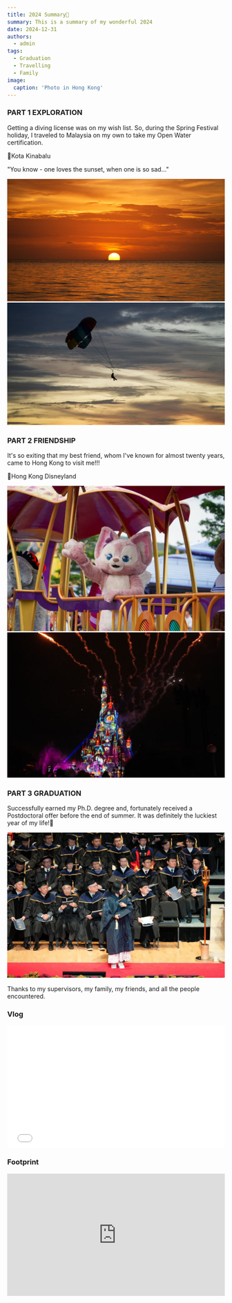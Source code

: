 ```yaml
---
title: 2024 Summary🎉
summary: This is a summary of my wonderful 2024
date: 2024-12-31
authors:
  - admin
tags:
  - Graduation
  - Travelling
  - Family
image:
  caption: 'Photo in Hong Kong'
---
```


### PART 1 EXPLORATION

Getting a diving license was on my wish list. So, during the Spring Festival holiday, I traveled to Malaysia on my own to take my Open Water certification.<br />

📍Kota Kinabalu

"You know - one loves the sunset, when one is so sad..."<br />

<img src='1.jpg'>
<img src='2.jpg'>


### PART 2 FRIENDSHIP

It's so exiting that my best friend, whom I've known for almost twenty years, came to Hong Kong to visit me!!!<br />

📍Hong Kong Disneyland

<img src='3.jpg'>
<img src='4.jpg'>


### PART 3 GRADUATION

Successfully earned my Ph.D. degree and, fortunately received a Postdoctoral offer before the end of summer. It was definitely the luckiest year of my life!👋<br />

<img src='5.jpg'>

Thanks to my supervisors, my family, my friends, and all the people encountered.<br />


### Vlog

<div style="position:relative; padding-bottom:56.25%; height:0; overflow:hidden; max-width:100%;">
  <iframe 
    src="2024.mp4" 
    frameborder="0" 
    allowfullscreen 
    style="position:absolute; top:0; left:0; width:100%; height:100%;">
  </iframe>
</div>


### Footprint

<div style="position:relative; padding-bottom:56.25%; height:0; overflow:hidden; max-width:100%;">
  <iframe 
    src="https://www.google.com/maps/d/u/0/embed?mid=16UMf8A8GBgZ1AVessxmWrbcPN5tSogU&ehbc=2E312F" 
    style="position:absolute; top:0; left:0; width:100%; height:100%; border:0;"
    allowfullscreen=""
    loading="lazy">
  </iframe>
</div>